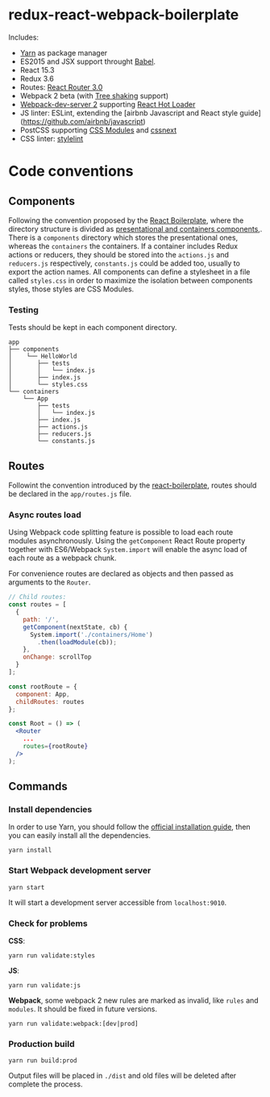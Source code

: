 redux-react-webpack-boilerplate
====

Includes:

- [Yarn](https://github.com/yarnpkg/yarn) as package manager
- ES2015 and JSX support throught [Babel](https://babeljs.io/).
- React 15.3
- Redux 3.6
- Routes: [React Router 3.0](https://github.com/ReactTraining/react-router)
- Webpack 2 beta (with [Tree shaking](https://blog.engineyard.com/2016/tree-shaking) support)
- [Webpack-dev-server 2](https://github.com/webpack/webpack-dev-server) supporting [React Hot Loader](https://github.com/gaearon/react-hot-loader)
- JS linter: ESLint, extending the [airbnb Javascript and React style guide]
(https://github.com/airbnb/javascript)
- PostCSS supporting [CSS Modules](https://github.com/css-modules/css-modules) and [cssnext](http://cssnext.io/)
- CSS linter: [stylelint](https://github.com/stylelint/stylelint)

# Code conventions

## Components

Following the convention proposed by the [React Boilerplate](https://github.com/mxstbr/react-boilerplate), where
the directory structure is divided as [ presentational and containers components](http://redux.js.org/docs/basics/UsageWithReact.html#presentational-and-container-components),. There is a `components` directory which stores the presentational ones, whereas the `containers` the containers. If a container includes Redux actions or reducers, they should be stored into the `actions.js` and `reducers.js` respectively, `constants.js` could be added too, usually to export the action names. All components can define a stylesheet in a file called `styles.css` in order to maximize the isolation between components styles, those styles are CSS Modules.

### Testing

Tests should be kept in each component directory.

```
app
├── components
│    └── HelloWorld
│       ├── tests
│       │   └── index.js
│       ├── index.js
│       └── styles.css
└── containers
    └── App
        ├── tests
        │   └── index.js
        ├── index.js
        ├── actions.js
        ├── reducers.js
        └── constants.js
```


## Routes

Followint the convention introduced by the [react-boilerplate](https://github.com/mxstbr/react-boilerplate/blob/master/app/routes.js), routes should be declared in the `app/routes.js` file. 


### Async routes load

Using Webpack code splitting feature is possible to load each route modules asynchronously. Using the `getComponent` React Route property together with ES6/Webpack `System.import` will enable the async load of each route as a webpack chunk.

For convenience routes are declared as objects and then passed as arguments to the `Router`.


```jsx
// Child routes:
const routes = [
  {
    path: '/',
    getComponent(nextState, cb) {
      System.import('./containers/Home')
        .then(loadModule(cb));
    },
    onChange: scrollTop
  }
];

const rootRoute = {
  component: App,
  childRoutes: routes
};

const Root = () => (
  <Router
    ...
    routes={rootRoute}
  />
);
```

## Commands

### Install dependencies

In order to use Yarn, you should follow the [official installation guide](https://yarnpkg.com/en/docs/install), then you can easily install all the dependencies.


```
yarn install
```


### Start Webpack development server

```
yarn start
```

It will start a development server accessible from `localhost:9010`.

### Check for problems

**CSS**:

```
yarn run validate:styles
```

**JS**:

```
yarn run validate:js
```


**Webpack**, some webpack 2 new rules are marked as invalid, like `rules` and `modules`. It should be fixed in future versions.

```
yarn run validate:webpack:[dev|prod]
```

### Production build

```
yarn run build:prod
```

Output files will be placed in `./dist` and old files will be deleted after
complete the process.
